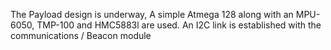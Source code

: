 The Payload design is underway, A simple Atmega 128 along with an MPU-6050, TMP-100 and HMC5883l are used. An I2C link is established with the communications / Beacon module
